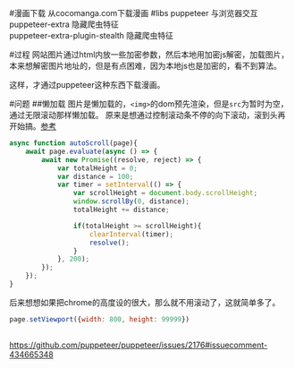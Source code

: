 #漫画下载
从cocomanga.com下载漫画
#libs
puppeteer 与浏览器交互  
puppeteer-extra 隐藏爬虫特征  
puppeteer-extra-plugin-stealth 隐藏爬虫特征  

#过程
网站图片通过html内放一些加密参数，然后本地用加密js解密，加载图片，本来想解密图片地址的，但是有点困难，因为本地js也是加密的，看不到算法。  

这样，才通过puppeteer这种东西下载漫画。

#问题
##懒加载
图片是懒加载的，`<img>`的dom预先渲染，但是`src`为暂时为空，通过无限滚动那样懒加载。
原来是想通过控制滚动条不停的向下滚动，滚到头再开始搞。[参考](https://github.com/chenxiaochun/blog/issues/38)
```js
async function autoScroll(page){
    await page.evaluate(async () => {
        await new Promise((resolve, reject) => {
            var totalHeight = 0;
            var distance = 100;
            var timer = setInterval(() => {
                var scrollHeight = document.body.scrollHeight;
                window.scrollBy(0, distance);
                totalHeight += distance;

                if(totalHeight >= scrollHeight){
                    clearInterval(timer);
                    resolve();
                }
            }, 200);
        });
    });
}
```
后来想想如果把chrome的高度设的很大，那么就不用滚动了，这就简单多了。
```js
page.setViewport({width: 800, height: 99999})
```
##
https://github.com/puppeteer/puppeteer/issues/2176#issuecomment-434665348
